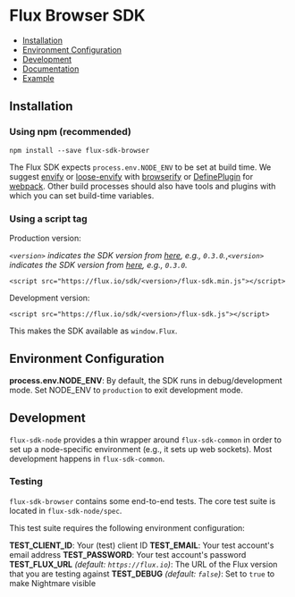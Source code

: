 # Flux Browser SDK

* [Installation](#installation)
* [Environment Configuration](#environment-configuration)
* [Development](#development)
* [Documentation](/docs)
* [Example](/flux-sdk-browser/example)

## Installation

### Using npm (recommended)

```
npm install --save flux-sdk-browser
```

The Flux SDK expects `process.env.NODE_ENV` to be set at build time. We suggest
[envify](https://github.com/hughsk/envify) or
[loose-envify](https://github.com/zertosh/loose-envify) with
[browserify](http://browserify.org/) or
[DefinePlugin](https://webpack.github.io/docs/list-of-plugins.html#defineplugin)
for [webpack](https://webpack.github.io). Other build processes should also have
tools and plugins with which you can set build-time variables.

### Using a script tag

Production version:

*`<version>` indicates the SDK version from
[here](/flux-sdk-browser/package.json), e.g., `0.3.0`.*,*`<version>` indicates
the SDK version from [here](/flux-sdk-browser/package.json), e.g., `0.3.0`.*

```
<script src="https://flux.io/sdk/<version>/flux-sdk.min.js"></script>
```

Development version:

```
<script src="https://flux.io/sdk/<version>/flux-sdk.js"></script>
```

This makes the SDK available as `window.Flux`.

## Environment Configuration

**process.env.NODE_ENV**: By default, the SDK runs in debug/development mode.
Set NODE_ENV to `production` to exit development mode.

## Development

`flux-sdk-node` provides a thin wrapper around `flux-sdk-common` in order to
set up a node-specific environment (e.g., it sets up web sockets). Most
development happens in `flux-sdk-common`.

### Testing

`flux-sdk-browser` contains some end-to-end tests. The core test suite is
located in `flux-sdk-node/spec`.

This test suite requires the following environment configuration:

**TEST_CLIENT_ID**: Your (test) client ID
**TEST_EMAIL**: Your test account's email address
**TEST_PASSWORD**: Your test account's password
**TEST_FLUX_URL** *(default: `https://flux.io`)*: The URL of the Flux version
that you are testing against
**TEST_DEBUG** *(default: `false`)*: Set to `true` to make Nightmare visible
